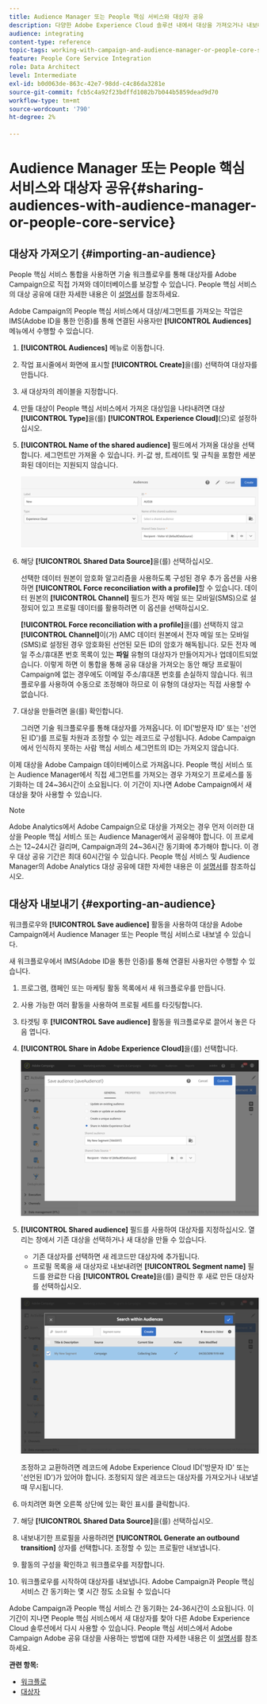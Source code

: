 ```yaml
---
title: Audience Manager 또는 People 핵심 서비스와 대상자 공유
description: 다양한 Adobe Experience Cloud 솔루션 내에서 대상을 가져오거나 내보내는 방법에 대해 알아봅니다.
audience: integrating
content-type: reference
topic-tags: working-with-campaign-and-audience-manager-or-people-core-service
feature: People Core Service Integration
role: Data Architect
level: Intermediate
exl-id: b0d063de-863c-42e7-98dd-c4c86da3281e
source-git-commit: fcb5c4a92f23bdffd1082b7b044b5859dead9d70
workflow-type: tm+mt
source-wordcount: '790'
ht-degree: 2%

---
```


# Audience Manager 또는 People 핵심 서비스와 대상자 공유{#sharing-audiences-with-audience-manager-or-people-core-service}

## 대상자 가져오기 {#importing-an-audience}

People 핵심 서비스 통합을 사용하면 기술 워크플로우를 통해 대상자를 Adobe Campaign으로 직접 가져와 데이터베이스를 보강할 수 있습니다. People 핵심 서비스의 대상 공유에 대한 자세한 내용은 이 [설명서](https://experienceleague.adobe.com/docs/analytics/components/segmentation/segmentation-workflow/seg-publish.html)를 참조하세요.

Adobe Campaign의 People 핵심 서비스에서 대상/세그먼트를 가져오는 작업은 IMS(Adobe ID을 통한 인증)를 통해 연결된 사용자만 **[!UICONTROL Audiences]** 메뉴에서 수행할 수 있습니다.

1. **[!UICONTROL Audiences]** 메뉴로 이동합니다.
1. 작업 표시줄에서 화면에 표시할 **[!UICONTROL Create]**&#x200B;을(를) 선택하여 대상자를 만듭니다.
1. 새 대상자의 레이블을 지정합니다.
1. 만들 대상이 People 핵심 서비스에서 가져온 대상임을 나타내려면 대상 **[!UICONTROL Type]**&#x200B;을(를) **[!UICONTROL Experience Cloud]**(으)로 설정하십시오.
1. **[!UICONTROL Name of the shared audience]** 필드에서 가져올 대상을 선택합니다. 세그먼트만 가져올 수 있습니다. 키-값 쌍, 트레이트 및 규칙을 포함한 세분화된 데이터는 지원되지 않습니다.

   ![](assets/aam_import_audience.png)

1. 해당 **[!UICONTROL Shared Data Source]**&#x200B;을(를) 선택하십시오.

   선택한 데이터 원본이 암호화 알고리즘을 사용하도록 구성된 경우 추가 옵션을 사용하면 **[!UICONTROL Force reconciliation with a profile]**&#x200B;할 수 있습니다. 데이터 원본의 **[!UICONTROL Channel]** 필드가 전자 메일 또는 모바일(SMS)으로 설정되어 있고 프로필 데이터를 활용하려면 이 옵션을 선택하십시오.

   **[!UICONTROL Force reconciliation with a profile]**&#x200B;을(를) 선택하지 않고 **[!UICONTROL Channel]**&#x200B;이(가) AMC 데이터 원본에서 전자 메일 또는 모바일(SMS)로 설정된 경우 암호화된 선언된 모든 ID의 암호가 해독됩니다. 모든 전자 메일 주소/휴대폰 번호 목록이 있는 **파일** 유형의 대상자가 만들어지거나 업데이트되었습니다. 이렇게 하면 이 통합을 통해 공유 대상을 가져오는 동안 해당 프로필이 Campaign에 없는 경우에도 이메일 주소/휴대폰 번호를 손실하지 않습니다. 워크플로우를 사용하여 수동으로 조정해야 하므로 이 유형의 대상자는 직접 사용할 수 없습니다.

1. 대상을 만들려면 을(를) 확인합니다.

   그러면 기술 워크플로우를 통해 대상자를 가져옵니다. 이 ID(&#39;방문자 ID&#39; 또는 &#39;선언된 ID&#39;)를 프로필 차원과 조정할 수 있는 레코드로 구성됩니다. Adobe Campaign에서 인식하지 못하는 사람 핵심 서비스 세그먼트의 ID는 가져오지 않습니다.

이제 대상을 Adobe Campaign 데이터베이스로 가져옵니다. People 핵심 서비스 또는 Audience Manager에서 직접 세그먼트를 가져오는 경우 가져오기 프로세스를 동기화하는 데 24~36시간이 소요됩니다. 이 기간이 지나면 Adobe Campaign에서 새 대상을 찾아 사용할 수 있습니다.

>[!NOTE]
>
>Adobe Analytics에서 Adobe Campaign으로 대상을 가져오는 경우 먼저 이러한 대상을 People 핵심 서비스 또는 Audience Manager에서 공유해야 합니다. 이 프로세스는 12~24시간 걸리며, Campaign과의 24~36시간 동기화에 추가해야 합니다. 이 경우 대상 공유 기간은 최대 60시간일 수 있습니다. People 핵심 서비스 및 Audience Manager의 Adobe Analytics 대상 공유에 대한 자세한 내용은 이 [설명서](https://experienceleague.adobe.com/docs/analytics/components/segmentation/segmentation-workflow/seg-publish.html)를 참조하십시오.

## 대상자 내보내기 {#exporting-an-audience}

워크플로우와 **[!UICONTROL Save audience]** 활동을 사용하여 대상을 Adobe Campaign에서 Audience Manager 또는 People 핵심 서비스로 내보낼 수 있습니다.

새 워크플로우에서 IMS(Adobe ID을 통한 인증)를 통해 연결된 사용자만 수행할 수 있습니다.

1. 프로그램, 캠페인 또는 마케팅 활동 목록에서 새 워크플로우를 만듭니다.
1. 사용 가능한 여러 활동을 사용하여 프로필 세트를 타깃팅합니다.
1. 타겟팅 후 **[!UICONTROL Save audience]** 활동을 워크플로우로 끌어서 놓은 다음 엽니다.
1. **[!UICONTROL Share in Adobe Experience Cloud]**&#x200B;을(를) 선택합니다.

   ![](assets/aam_save_audience_activity.png)

1. **[!UICONTROL Shared audience]** 필드를 사용하여 대상자를 지정하십시오. 열리는 창에서 기존 대상을 선택하거나 새 대상을 만들 수 있습니다.

   * 기존 대상자를 선택하면 새 레코드만 대상자에 추가됩니다.
   * 프로필 목록을 새 대상자로 내보내려면 **[!UICONTROL Segment name]** 필드를 완료한 다음 **[!UICONTROL Create]**&#x200B;을(를) 클릭한 후 새로 만든 대상자를 선택하십시오.

   ![](assets/aam_save_audience_segment_picker.png)

   조정하고 교환하려면 레코드에 Adobe Experience Cloud ID(&#39;방문자 ID&#39; 또는 &#39;선언된 ID&#39;)가 있어야 합니다. 조정되지 않은 레코드는 대상자를 가져오거나 내보낼 때 무시됩니다.

1. 마치려면 화면 오른쪽 상단에 있는 확인 표시를 클릭합니다.
1. 해당 **[!UICONTROL Shared Data Source]**&#x200B;을(를) 선택하십시오.
1. 내보내기한 프로필을 사용하려면 **[!UICONTROL Generate an outbound transition]** 상자를 선택합니다. 조정할 수 있는 프로필만 내보냅니다.
1. 활동의 구성을 확인하고 워크플로우를 저장합니다.
1. 워크플로우를 시작하여 대상자를 내보냅니다. Adobe Campaign과 People 핵심 서비스 간 동기화는 몇 시간 정도 소요될 수 있습니다

Adobe Campaign과 People 핵심 서비스 간 동기화는 24-36시간이 소요됩니다. 이 기간이 지나면 People 핵심 서비스에서 새 대상자를 찾아 다른 Adobe Experience Cloud 솔루션에서 다시 사용할 수 있습니다. People 핵심 서비스에서 Adobe Campaign Adobe 공유 대상을 사용하는 방법에 대한 자세한 내용은 이 [설명서](https://experienceleague.adobe.com/docs/core-services/interface/audiences/t-audience-create.html)를 참조하세요.

**관련 항목:**

* [워크플로](../../automating/using/get-started-workflows.md)
* [대상자](../../audiences/using/about-audiences.md)
